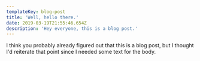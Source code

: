 ```yaml
---
templateKey: blog-post
title: 'Well, hello there.'
date: 2019-03-19T21:55:46.654Z
description: 'Hey everyone, this is a blog post.'
---
```

I think you probably already figured out that this is a blog post, but I thought I'd reiterate that point since I needed some text for the body.
